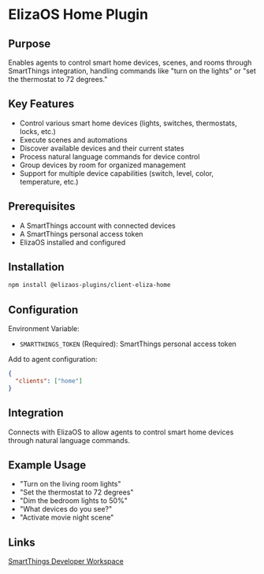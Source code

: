 # ElizaOS Home Plugin

## Purpose

Enables agents to control smart home devices, scenes, and rooms through SmartThings integration, handling commands like "turn on the lights" or "set the thermostat to 72 degrees."

## Key Features

- Control various smart home devices (lights, switches, thermostats, locks, etc.)
- Execute scenes and automations
- Discover available devices and their current states
- Process natural language commands for device control
- Group devices by room for organized management
- Support for multiple device capabilities (switch, level, color, temperature, etc.)

## Prerequisites

- A SmartThings account with connected devices
- A SmartThings personal access token
- ElizaOS installed and configured

## Installation

```bash
npm install @elizaos-plugins/client-eliza-home
```

## Configuration

Environment Variable:

- `SMARTTHINGS_TOKEN` (Required): SmartThings personal access token

Add to agent configuration:

```json
{
  "clients": ["home"]
}
```

## Integration

Connects with ElizaOS to allow agents to control smart home devices through natural language commands.

## Example Usage

- "Turn on the living room lights"
- "Set the thermostat to 72 degrees"
- "Dim the bedroom lights to 50%"
- "What devices do you see?"
- "Activate movie night scene"

## Links

[SmartThings Developer Workspace](https://account.smartthings.com/tokens)
